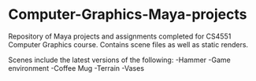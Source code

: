 # Computer-Graphics-Maya-projects

Repository of Maya projects and assignments completed for CS4551 Computer Graphics course.
Contains scene files as well as static renders.

Scenes include the latest versions of the following:
-Hammer
-Game environment
-Coffee Mug
-Terrain
-Vases
